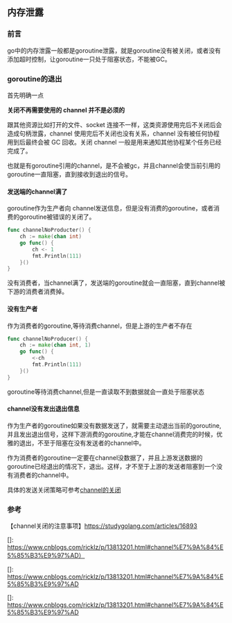 ## 内存泄露

### 前言

go中的内存泄露一般都是goroutine泄露，就是goroutine没有被关闭，或者没有添加超时控制，让goroutine一只处于阻塞状态，不能被GC。  

### goroutine的退出

首先明确一点  

**关闭不再需要使用的 channel 并不是必须的**
 
跟其他资源比如打开的文件、socket 连接不一样，这类资源使用完后不关闭后会造成句柄泄露，channel 使用完后不关闭也没有关系，channel 没有被任何协程用到后最终会被 GC 回收。关闭 channel 一般是用来通知其他协程某个任务已经完成了。  

也就是有goroutine引用的channel，是不会被gc，并且channel会使当前引用的goroutine一直阻塞，直到接收到退出的信号。  

#### 发送端的channel满了

goroutine作为生产者向 channel发送信息，但是没有消费的goroutine，或者消费的goroutine被错误的关闭了。  

```go
func channelNoProducter() {
	ch := make(chan int)
	go func() {
		ch <- 1
		fmt.Println(111)
	}()
}
```

没有消费者，当channel满了，发送端的goroutine就会一直阻塞，直到channel被下游的消费者消费掉。  

#### 没有生产者

作为消费者的goroutine,等待消费channel，但是上游的生产者不存在  

```go
func channelNoProducer() {
	ch := make(chan int, 1)
	go func() {
		<-ch
		fmt.Println(111)
	}()
}
```

goroutine等待消费channel,但是一直读取不到数据就会一直处于阻塞状态  

#### channel没有发出退出信息

作为生产者的goroutine如果没有数据发送了，就需要主动退出当前的goroutine,并且发出退出信号，这样下游消费的goroutine,才能在channel消费完的时候，优雅的退出，不至于阻塞在没有发送者的channel中。  

作为消费者的goroutine一定要在channel没数据了，并且上游发送数据的goroutine已经退出的情况下，退出。这样，才不至于上游的发送者阻塞到一个没有消费者的channel中。  

具体的发送关闭策略可参考[channel的关闭](https://www.cnblogs.com/ricklz/p/13813201.html#channel%E7%9A%84%E5%85%B3%E9%97%AD)














### 参考
【channel关闭的注意事项】https://studygolang.com/articles/16893  

[]: https://www.cnblogs.com/ricklz/p/13813201.html#channel%E7%9A%84%E5%85%B3%E9%97%AD）

[]: https://www.cnblogs.com/ricklz/p/13813201.html#channel%E7%9A%84%E5%85%B3%E9%97%AD

[]: https://www.cnblogs.com/ricklz/p/13813201.html#channel%E7%9A%84%E5%85%B3%E9%97%AD